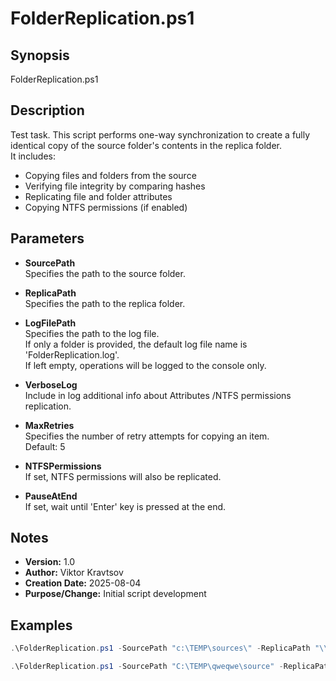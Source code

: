 # FolderReplication.ps1

## Synopsis
FolderReplication.ps1

## Description
Test task. This script performs one-way synchronization to create a fully identical copy of the source folder's contents in the replica folder.  
It includes:
- Copying files and folders from the source
- Verifying file integrity by comparing hashes
- Replicating file and folder attributes
- Copying NTFS permissions (if enabled)

## Parameters

- **SourcePath**  
  Specifies the path to the source folder.

- **ReplicaPath**  
  Specifies the path to the replica folder.

- **LogFilePath**  
  Specifies the path to the log file.  
  If only a folder is provided, the default log file name is 'FolderReplication.log'.  
  If left empty, operations will be logged to the console only.

- **VerboseLog**  
  Include in log additional info about Attributes /NTFS permissions replication.

- **MaxRetries**  
  Specifies the number of retry attempts for copying an item.  
  Default: 5

- **NTFSPermissions**  
  If set, NTFS permissions will also be replicated.

- **PauseAtEnd**  
  If set, wait until 'Enter' key is pressed at the end.

## Notes

- **Version:** 1.0  
- **Author:** Viktor Kravtsov  
- **Creation Date:** 2025-08-04  
- **Purpose/Change:** Initial script development

## Examples

```powershell
.\FolderReplication.ps1 -SourcePath "c:\TEMP\sources\" -ReplicaPath "\\localhost\d$\TEMP\replica" -LogFilePath 'c:\TEMP\' -MaxRetries 3 -NTFSPermissions

.\FolderReplication.ps1 -SourcePath "C:\TEMP\qweqwe\source" -ReplicaPath "C:\TEMP\qweqwe\replica" -LogFilePath 'c:\TEMP\qweqwe' -PauseAtEnd